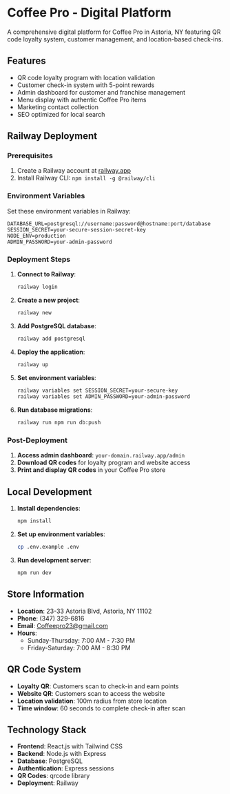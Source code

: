 # Coffee Pro - Digital Platform

A comprehensive digital platform for Coffee Pro in Astoria, NY featuring QR code loyalty system, customer management, and location-based check-ins.

## Features

- QR code loyalty program with location validation
- Customer check-in system with 5-point rewards
- Admin dashboard for customer and franchise management
- Menu display with authentic Coffee Pro items
- Marketing contact collection
- SEO optimized for local search

## Railway Deployment

### Prerequisites
1. Create a Railway account at [railway.app](https://railway.app)
2. Install Railway CLI: `npm install -g @railway/cli`

### Environment Variables
Set these environment variables in Railway:

```
DATABASE_URL=postgresql://username:password@hostname:port/database
SESSION_SECRET=your-secure-session-secret-key
NODE_ENV=production
ADMIN_PASSWORD=your-admin-password
```

### Deployment Steps

1. **Connect to Railway**:
   ```bash
   railway login
   ```

2. **Create a new project**:
   ```bash
   railway new
   ```

3. **Add PostgreSQL database**:
   ```bash
   railway add postgresql
   ```

4. **Deploy the application**:
   ```bash
   railway up
   ```

5. **Set environment variables**:
   ```bash
   railway variables set SESSION_SECRET=your-secure-key
   railway variables set ADMIN_PASSWORD=your-admin-password
   ```

6. **Run database migrations**:
   ```bash
   railway run npm run db:push
   ```

### Post-Deployment

1. **Access admin dashboard**: `your-domain.railway.app/admin`
2. **Download QR codes** for loyalty program and website access
3. **Print and display QR codes** in your Coffee Pro store

## Local Development

1. **Install dependencies**:
   ```bash
   npm install
   ```

2. **Set up environment variables**:
   ```bash
   cp .env.example .env
   ```

3. **Run development server**:
   ```bash
   npm run dev
   ```

## Store Information

- **Location**: 23-33 Astoria Blvd, Astoria, NY 11102
- **Phone**: (347) 329-6816
- **Email**: Coffeepro23@gmail.com
- **Hours**: 
  - Sunday-Thursday: 7:00 AM - 7:30 PM
  - Friday-Saturday: 7:00 AM - 8:30 PM

## QR Code System

- **Loyalty QR**: Customers scan to check-in and earn points
- **Website QR**: Customers scan to access the website
- **Location validation**: 100m radius from store location
- **Time window**: 60 seconds to complete check-in after scan

## Technology Stack

- **Frontend**: React.js with Tailwind CSS
- **Backend**: Node.js with Express
- **Database**: PostgreSQL
- **Authentication**: Express sessions
- **QR Codes**: qrcode library
- **Deployment**: Railway